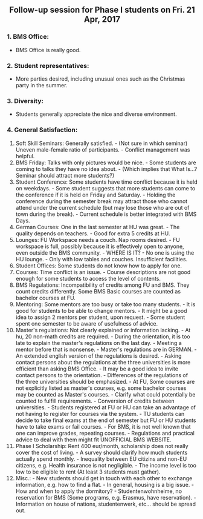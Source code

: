 ## <center> Follow-up session for Phase I students on Fri. 21 Apr, 2017 </center>

### 1. BMS Office:
- BMS Office is really good.
### 2. Student representatives:
- More parties desired, including unusual ones such as the Christmas party in the summer.
### 3. Diversity:
- Students generally appreciate the nice and diverse environment.
### 4. General Satisfaction:
  1. Soft Skill Seminars: Generally satisfied.
    - (Not sure in which seminar) Uneven male-female ratio of participants.
    - Conflict management was helpful.
  2. BMS Friday: Talks with only pictures would be nice.
    - Some students are coming to talks they have no idea about.
    - (Which implies that What Is...? Seminar should attract more students?)
  3. Student Conference: Some students have time conflict because it is held on weekdays.
    - Some student suggests that more students can come to the conference if it is held on Friday and Saturday.
    - Holding the conference during the semester break may attract those who cannot attend under the current schedule (but may lose those who are out of town during the break).
    - Current schedule is better integrated with BMS Days.
  4. German Courses: One in the last semester at HU was great.
    - The quality depends on teachers.
    - Good for extra 5 credits at HU.
  5. Lounges: FU Workspace needs a couch. Nap rooms desired.
    - FU workspace is full, possibly because it is effectively open to anyone, even outside the BMS community.
    - WHERE IS IT?
    - No one is using the HU lounge.
    - Only with low tables and couches. Insufficient facilities.
  6. Student Offices: Some students do not know how to apply for one.
  7. Courses: Time conflict is an issue.
    - Course descriptions are not good enough for some students to access the level of contents.
  8. BMS Regulations: Incompatibility of credits among FU and BMS. They count credits differently.
Some BMS Basic courses are counted as bachelor courses at FU.
  9. Mentoring: Some mentors are too busy or take too many students.
    - It is good for students to be able to change mentors.
    - It might be a good idea to assign 2 mentors per student, upon request.
    - Some student spent one semester to be aware of usefulness of advice.
  10. Master's regulations: Not clearly explained or information lacking.
    - At hu, 20 non-math credits are required.
    - During the orientation, it is too late to explain the master's regulations on the last day.
    - Meeting a mentor before that is nonsense.
    - Master's regulations are in GERMAN.
    - An extended english version of the regulations is desired.
    - Asking contact persons about the regulations at the three universities is more efficient than asking BMS Office.
    - It may be a good idea to invite contact persons to the orientation.
    - Differences of the regulations of the three universities should be emphasized.
    - At FU, Some courses are not explicitly listed as master's courses, e.g. some bachelor courses may be counted as Master's courses.
    - Clarify what could potentially be counted to fulfill requirements.
    - Conversion of credits between universities.
    - Students registered at FU or HU can take an advantage of not having to register for courses via the system.
    - TU students can decide to take final exams at the end of semester but FU or HU students have to take exams or fail courses.
    - For BMS, it is not well known that one can improve grades, repeating courses.
    - Regulations and practical advice to deal with them might fit UNOFFICIAL BMS WEBSITE.
  11. Phase I Scholarship: Rent 400 eur/month, scholarship does not really cover the cost of living.
    - A survey should clarify how much students actually spend monthly.
    - Inequality between EU citizins and non-EU citizens, e.g. Health insurance is not negligible.
    - The income level is too low to be eligible to rent (At least 3 students must gather).
  12. Misc.:
    - New students should get in touch with each other to exchange information, e.g. how to find a flat.
    - In general, housing is a big issue.
    - How and when to apply the dormitory?
    - Studentenwohnheime, no reservation for BMS (Some programs, e.g. Erasmus, have reservation).
    - Information on house of nations, studentenwerk, etc... should be spread out.

